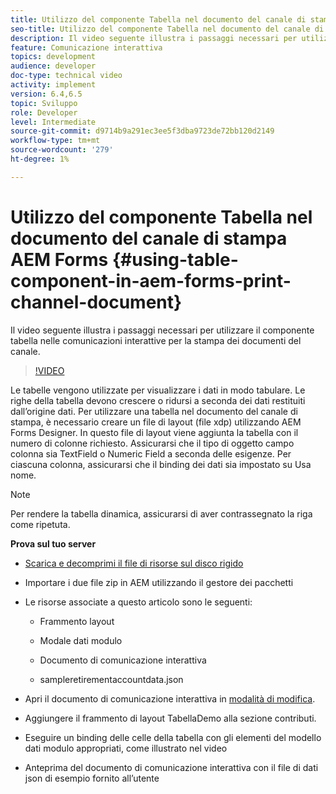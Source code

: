 ```yaml
---
title: Utilizzo del componente Tabella nel documento del canale di stampa AEM Forms
seo-title: Utilizzo del componente Tabella nel documento del canale di stampa AEM Forms
description: Il video seguente illustra i passaggi necessari per utilizzare il componente tabella nelle comunicazioni interattive per la stampa dei documenti del canale.
feature: Comunicazione interattiva
topics: development
audience: developer
doc-type: technical video
activity: implement
version: 6.4,6.5
topic: Sviluppo
role: Developer
level: Intermediate
source-git-commit: d9714b9a291ec3ee5f3dba9723de72bb120d2149
workflow-type: tm+mt
source-wordcount: '279'
ht-degree: 1%

---
```



# Utilizzo del componente Tabella nel documento del canale di stampa AEM Forms {#using-table-component-in-aem-forms-print-channel-document}

Il video seguente illustra i passaggi necessari per utilizzare il componente tabella nelle comunicazioni interattive per la stampa dei documenti del canale.

>[!VIDEO](https://video.tv.adobe.com/v/27769?quality=9&learn=on)

Le tabelle vengono utilizzate per visualizzare i dati in modo tabulare. Le righe della tabella devono crescere o ridursi a seconda dei dati restituiti dall’origine dati. Per utilizzare una tabella nel documento del canale di stampa, è necessario creare un file di layout (file xdp) utilizzando AEM Forms Designer. In questo file di layout viene aggiunta la tabella con il numero di colonne richiesto. Assicurarsi che il tipo di oggetto campo colonna sia TextField o Numeric Field a seconda delle esigenze. Per ciascuna colonna, assicurarsi che il binding dei dati sia impostato su Usa nome.

>[!NOTE]
>
>Per rendere la tabella dinamica, assicurarsi di aver contrassegnato la riga come ripetuta.

**Prova sul tuo server**

* [Scarica e decomprimi il file di risorse sul disco rigido](assets/usingtablesinprintchannel.zip)

* Importare i due file zip in AEM utilizzando il gestore dei pacchetti

* Le risorse associate a questo articolo sono le seguenti:

   * Frammento layout

   * Modale dati modulo

   * Documento di comunicazione interattiva
   * sampleretirementaccountdata.json

* Apri il documento di comunicazione interattiva in [modalità di modifica](http://localhost:4502/editor.html/content/forms/af/401kstatement/tablesinprintdocument/channels/print.html).

* Aggiungere il frammento di layout TabellaDemo alla sezione contributi.
* Eseguire un binding delle celle della tabella con gli elementi del modello dati modulo appropriati, come illustrato nel video

* Anteprima del documento di comunicazione interattiva con il file di dati json di esempio fornito all’utente


